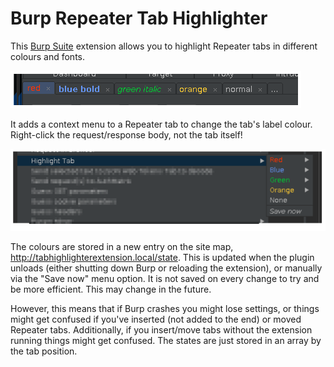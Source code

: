 # Burp Repeater Tab Highlighter

This [Burp Suite](https://portswigger.net/burp) extension allows you to highlight Repeater tabs 
in different colours and fonts.

![](screens/tabs.png)

It adds a context menu to a Repeater tab to change the tab's label colour. Right-click the 
request/response body, not the tab itself!

![](screens/menu.png)

The colours are stored in a new entry on the site map, http://tabhighlighterextension.local/state. 
This is updated when the plugin unloads (either shutting down Burp or reloading the extension), or 
manually via the "Save now" menu option. It is not saved on every change to try and be more 
efficient. This may change in the future.

However, this means that if Burp crashes you might lose settings, or things might get confused if 
you've inserted (not added to the end) or moved Repeater tabs. Additionally, if you insert/move 
tabs without the extension running things might get confused. The states are just stored in an 
array by the tab position.
